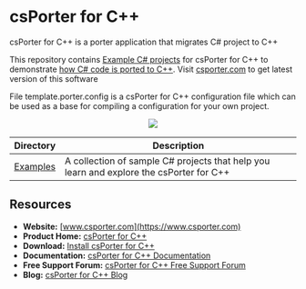 ﻿# csPorter for C++

csPorter for C++ is a porter application that migrates C# project to C++

This repository contains [Example C# projects](https://github.com/csporter/csporter-cpp) for csPorter for C++ to demonstrate [how C# code is ported to C++](https://wiki.csporter.com/xwiki/bin/view/csportercpp/Home/Getting%20Started/How%20to%20use%20csPorter%20for%20C%2B%2B/). Visit [csporter.com](http://www.csporter.com) to get latest version of this software

File template.porter.config is a csPorter for C++ configuration file which can be used as a base for compiling a configuration for your own project.

<p align="center">

  <a title="Download complete sample C# projects code to test csPorter for C++" href="https://github.com/csporter/csporter-cpp/archive/master.zip">
	<img src="https://raw.github.com/AsposeExamples/java-examples-dashboard/master/images/downloadZip-Button-Large.png" />
  </a>
</p>

Directory | Description
--------- | -----------
[Examples](https://github.com/csporter/csporter-cpp)  | A collection of sample C# projects that help you learn and explore the csPorter for C++

## Resources

+ **Website:** [www.csporter.com](https://www.csporter.com)
+ **Product Home:** [csPorter for C++](https://products.csporter.com/cpp)
+ **Download:** [Install csPorter for C++](https://downloads.csporter.com/cpp)
+ **Documentation:** [csPorter for C++ Documentation](https://wiki.csporter.com)
+ **Free Support Forum:** [csPorter for C++ Free Support Forum](https://forum.csporter.com/c/csportercpp)
+ **Blog:** [csPorter for C++ Blog](https://blog.csporter.com/category/csporter-cpp-product-family/)
